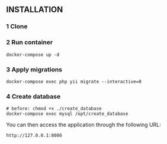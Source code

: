 
INSTALLATION
------------

###  1 Clone

###  2 Run container 

~~~
docker-compose up -d
~~~

###  3 Apply migrations

~~~
docker-compose exec php yii migrate --interactive=0
~~~
  
###  4 Create database

~~~
# before: chmod +x ./create_database
docker-compose exec mysql /opt/create_database
~~~

You can then access the application through the following URL:

    http://127.0.0.1:8000
